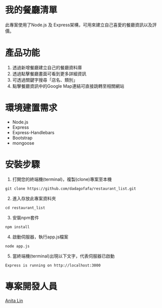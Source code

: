 # 我的餐廳清單

此專案使用了Node.js 及 Express架構，可用來建立自己喜愛的餐廳資訊以及評價。

# 產品功能

1. 透過新增餐廳建立自己的餐廳資料庫
2. 透過點擊餐廳畫面可看到更多詳細資訊
3. 可透過關鍵字搜尋「店名、類別」
4. 點擊餐廳資訊中的Google Map連結可直接跳轉至相關網站

# 環境建置需求

* Node.js 
* Express 
* Express-Handlebars 
* Bootstrap 
* mongoose

# 安裝步驟
1. 打開您的終端機(terminal)，複製(clone)專案至本機
```
git clone https://github.com/dadagofafa/restaurant_list.git
```
2. 進入存放此專案資料夾
```
cd restaurant_list
```
3. 安裝npm套件
```
npm install 
```
4. 啟動伺服器，執行app.js檔案
```
node app.js
```
5. 當終端機(terminal)出現以下文字，代表伺服器已啟動
```
Express is running on http://localhost:3000
```

# 專案開發人員
[Anita Lin](https://github.com/dadagofafa)

